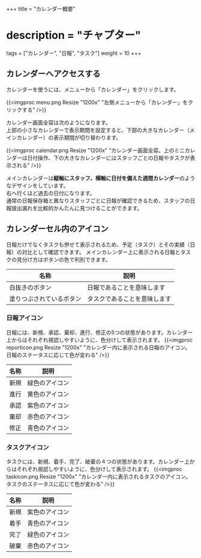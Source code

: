 +++
title = "カレンダー概要"
# description = "チャプター"
tags = ["カレンダー", "日報", "タスク"]
weight = 10
+++

## カレンダーへアクセスする

カレンダーを使うには、メニューから「カレンダー」をクリックします。

{{<imgproc menu.png Resize "1200x" "左側メニューから「カレンダー」をクリックする" />}}

カレンダー画面全容は次のようになります。  
上部の小さなカレンダーで表示期間を設定すると、下部の大きなカレンダー（メインカレンダー）の表示期間が切り替わります。

{{<imgproc calendar.png Resize "1200x" "カレンダー画面全容。上のミニカレンダーは日付操作、下の大きなカレンダーにはスタッフごとの日報やタスクが表示される" />}}

メインカレンダーは**縦軸にスタッフ、横軸に日付を備えた週間カレンダー**のようなデザインをしています。  
右へ行くほど過去の日付になります。  
通常の日報保存箱と異なりスタッフごとに日報が確認できるため、スタッフの日報提出漏れを比較的かんたんに見つけることができます。

## カレンダーセル内のアイコン

日報だけでなくタスクも併せて表示されるため、予定（タスク）とその実績（日報）の対比として確認できます。
メインカレンダー上に表示される日報とタスクの見分け方はボタンの色で判別できます。

|名称|説明|
|---|---|
|白抜きのボタン|日報であることを意味します|
|塗りつぶされているボタン|タスクであることを意味します|

### 日報アイコン

日報には、新規、承認、棄却、進行、修正の5つの状態があります。カレンダー上からはそれぞれ視認しやすいように、色分けして表示されます。
{{<imgproc reporticon.png Resize "1200x" "カレンダー内に表示される日報のアイコン。日報のステータスに応じて色が変わる" />}}

|名称|説明|
|---|---|
|新規|緑色のアイコン|
|進行|黄色のアイコン|
|承認|紫色のアイコン|
|棄却|赤色のアイコン|
|修正|青色のアイコン|

### タスクアイコン　

タスクには、新規、着手、完了、破棄の４つの状態があります。カレンダー上からはそれぞれ視認しやすいように、色分けして表示されます。
{{<imgproc taskicon.png Resize "1200x" "カレンダー内に表示されるタスクのアイコン。タスクのステータスに応じて色が変わる" />}}

|名称|説明|
|---|---|
|新規|紫色のアイコン|
|着手|青色のアイコン|
|完了|緑色のアイコン|
|破棄|赤色のアイコン|
